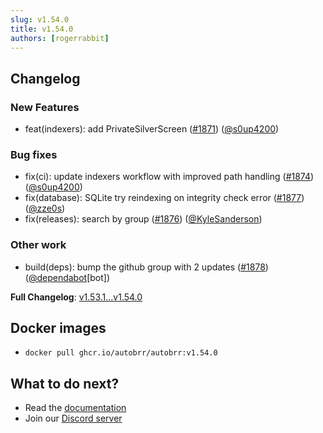 ```yaml
---
slug: v1.54.0
title: v1.54.0
authors: [rogerrabbit]
---
```


## Changelog

### New Features

* feat(indexers): add PrivateSilverScreen ([#1871](https://github.com/autobrr/autobrr/pull/1871)) ([@s0up4200](https://github.com/s0up4200))

### Bug fixes

* fix(ci): update indexers workflow with improved path handling ([#1874](https://github.com/autobrr/autobrr/pull/1874)) ([@s0up4200](https://github.com/s0up4200))
* fix(database): SQLite try reindexing on integrity check error ([#1877](https://github.com/autobrr/autobrr/pull/1877)) ([@zze0s](https://github.com/zze0s))
* fix(releases): search by group ([#1876](https://github.com/autobrr/autobrr/pull/1876)) ([@KyleSanderson](https://github.com/KyleSanderson))

### Other work

* build(deps): bump the github group with 2 updates ([#1878](https://github.com/autobrr/autobrr/pull/1878)) ([@dependabot](https://github.com/dependabot)[bot])

**Full Changelog**: [v1.53.1...v1.54.0](https://github.com/autobrr/autobrr/compare/v1.53.1...v1.54.0)

## Docker images

* `docker pull ghcr.io/autobrr/autobrr:v1.54.0`

## What to do next?

* Read the [documentation](https://autobrr.com)
* Join our [Discord server](https://discord.gg/8s5d8pFhba)

